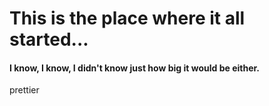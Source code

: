 # This is the place where it all started...
#### I know, I know, I didn't know just how big it would be either.
prettier